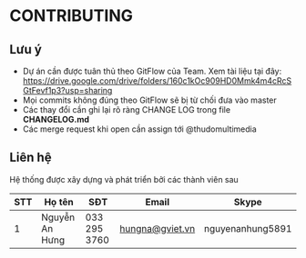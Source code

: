 # CONTRIBUTING

## Lưu ý
- Dự án cần được tuân thủ theo GitFlow của Team. Xem tài liệu tại đây: https://drive.google.com/drive/folders/160c1kOc909HD0Mmk4m4cRcSGtFevf1p3?usp=sharing
- Mọi commits không đúng theo GitFlow sẽ bị từ chối đưa vào master
- Các thay đổi cần ghi lại rõ ràng CHANGE LOG trong file **CHANGELOG.md**
- Các merge request khi open cần assign tới @thudomultimedia

## Liên hệ
Hệ thống được xây dựng và phát triển bởi các thành viên sau

| STT  | Họ tên         | SĐT           | Email           | Skype            |
| ---- | -------------- | ------------- | --------------- | ---------------- |
| 1    | Nguyễn An Hưng | 033 295 3760  | hungna@gviet.vn | nguyenanhung5891 |
